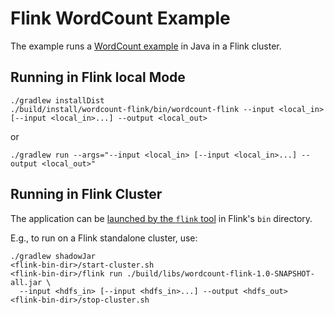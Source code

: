 # Flink WordCount Example

The example runs a [WordCount example](https://github.com/apache/flink/blob/master/flink-examples/flink-examples-streaming/src/main/java/org/apache/flink/streaming/examples/wordcount/WordCount.java) in Java in a Flink cluster.

## Running in Flink local Mode

```shell
./gradlew installDist
./build/install/wordcount-flink/bin/wordcount-flink --input <local_in> [--input <local_in>...] --output <local_out>
```

or

```shell
./gradlew run --args="--input <local_in> [--input <local_in>...] --output <local_out>"
```

## Running in Flink Cluster

The application can be [launched by the `flink` tool](https://nightlies.apache.org/flink/flink-docs-stable/docs/deployment/resource-providers/standalone/overview/) in Flink's `bin` directory.

E.g., to run on a Flink standalone cluster, use:

```shell
./gradlew shadowJar
<flink-bin-dir>/start-cluster.sh
<flink-bin-dir>/flink run ./build/libs/wordcount-flink-1.0-SNAPSHOT-all.jar \
  --input <hdfs_in> [--input <hdfs_in>...] --output <hdfs_out>
<flink-bin-dir>/stop-cluster.sh
```
